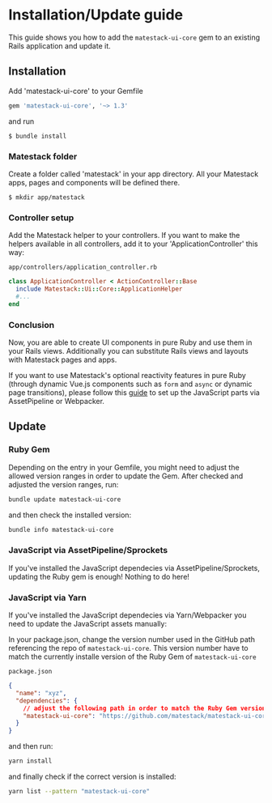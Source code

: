 # Installation/Update guide

This guide shows you how to add the `matestack-ui-core` gem to an existing Rails application and update it.

## Installation

Add 'matestack-ui-core' to your Gemfile

```ruby
gem 'matestack-ui-core', '~> 1.3'
```

and run

```shell
$ bundle install
```

### Matestack folder

Create a folder called 'matestack' in your app directory. All your Matestack apps,
pages and components will be defined there.

```shell
$ mkdir app/matestack
```

### Controller setup

Add the Matestack helper to your controllers. If you want to make the helpers
available in all controllers, add it to your 'ApplicationController' this way:

`app/controllers/application_controller.rb`

```ruby
class ApplicationController < ActionController::Base
  include Matestack::Ui::Core::ApplicationHelper
  #...
end
```

### Conclusion

Now, you are able to create UI components in pure Ruby and use them in your Rails views. Additionally you can substitute Rails views and layouts with Matestack pages and apps.

If you want to use Matestack's optional reactivity features in pure Ruby (through dynamic Vue.js components such as `form` and `async` or dynamic page transitions), please follow this [guide](/docs/reactive_components/100-rails_integration/) to set up the JavaScript parts via AssetPipeline or Webpacker.

## Update

### Ruby Gem

Depending on the entry in your Gemfile, you might need to adjust the allowed version ranges in order to update the Gem. After checked and adjusted the version ranges, run:

```bash
bundle update matestack-ui-core
```

and then check the installed version:

```bash
bundle info matestack-ui-core
```

### JavaScript via AssetPipeline/Sprockets

If you've installed the JavaScript dependecies via AssetPipeline/Sprockets, updating the Ruby gem is enough! Nothing to do here!

### JavaScript via Yarn

If you've installed the JavaScript dependecies via Yarn/Webpacker you need to update the JavaScript assets manually:

In your package.json, change the version number used in the GitHub path referencing the repo of `matestack-ui-core`. This version number have to match the currently installe version of the Ruby Gem of `matestack-ui-core`

`package.json`

```json
{
  "name": "xyz",
  "dependencies": {
    // adjust the following path in order to match the Ruby Gem version!
    "matestack-ui-core": "https://github.com/matestack/matestack-ui-core#v1.3.0", 
  }
}

```

and then run:

```bash
yarn install
```

and finally check if the correct version is installed:

```bash
yarn list --pattern "matestack-ui-core"
```



